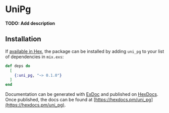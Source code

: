 # UniPg

**TODO: Add description**

## Installation

If [available in Hex](https://hex.pm/docs/publish), the package can be installed
by adding `uni_pg` to your list of dependencies in `mix.exs`:

```elixir
def deps do
  [
    {:uni_pg, "~> 0.1.0"}
  ]
end
```

Documentation can be generated with [ExDoc](https://github.com/elixir-lang/ex_doc)
and published on [HexDocs](https://hexdocs.pm). Once published, the docs can
be found at [https://hexdocs.pm/uni_pg](https://hexdocs.pm/uni_pg).

